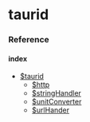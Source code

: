 # taurid
### Reference

#### index
- [$taurid]()
  * [$http]()
  * [$stringHandler]()
  * [$unitConverter]()
  * [$urlHander]()
